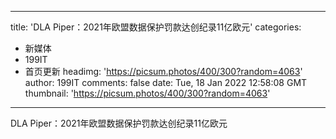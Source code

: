 
---
title: 'DLA Piper：2021年欧盟数据保护罚款达创纪录11亿欧元'
categories: 
 - 新媒体
 - 199IT
 - 首页更新
headimg: 'https://picsum.photos/400/300?random=4063'
author: 199IT
comments: false
date: Tue, 18 Jan 2022 12:58:08 GMT
thumbnail: 'https://picsum.photos/400/300?random=4063'
---

<div>   
DLA Piper：2021年欧盟数据保护罚款达创纪录11亿欧元  
</div>
            